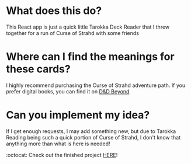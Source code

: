 # What does this do?

This React app is just a quick little Tarokka Deck Reader that I threw together for a run of Curse of Strahd with some friends

# Where can I find the meanings for these cards?

I highly recommend purchasing the Curse of Strahd adventure path. If you prefer digital books, you can
find it on <a href="https://www.dndbeyond.com/marketplace/adventures/curse-of-strahd">D&D Beyond</a>

# Can you implement my idea?

If I get enough requests, I may add something new, but due to Tarokka Reading being such a quick
portion of Curse of Strahd, I don't know that anything more than what is here is needed!

:octocat: Check out the finished project <a href="https://amdorma.github.io/tarokka-reading/">HERE</a>!
